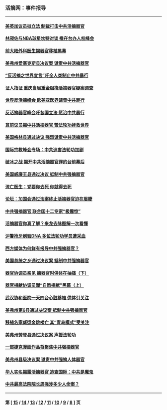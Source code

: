 ### 活摘网：事件报导
---
#### [美英加议员拟立法 制裁打击中共活摘器官](../../pages/nf5877/n13430251.md?12130430) 
#### [林昶佐与NBA球星坎特对谈 推在台办人权峰会](../../pages/nf5877/n13414467.md?12130430) 
#### [前大陆外科医生揭器官移植黑幕](../../pages/nf5877/n13401416.md?12130430) 
#### [美弗州爱塞克斯县决议案 谴责中共活摘器官](../../pages/nf5877/n13320919.md?12130430) 
#### [“反活摘之世界宣言”吁全人类制止中共暴行](../../pages/nf5877/n13259730.md?12130430) 
#### [证人指证 重庆当局重金阻挠活摘器官疑案调查](../../pages/nf5877/n13259127.md?12130430) 
#### [世界反活摘峰会 欧美亚医界谴责中共罪行](../../pages/nf5877/n13253550.md?12130430) 
#### [反活摘器官峰会吁各国立法 惩治中共暴行](../../pages/nf5877/n13245052.md?12130430) 
#### [意前议员揭中共活摘器官 赞法轮功拯救世界](../../pages/nf5877/n13203445.md?12130430) 
#### [美国格林县通过决议 强烈谴责中共活摘器官](../../pages/nf5877/n13119367.md?12130430) 
#### [国际宗教峰会专场：中共迫害法轮功加剧](../../pages/nf5877/n13088279.md?12130430) 
#### [破冰之战 揭开中共活摘器官罪的台前幕后](../../pages/nf5877/n13082457.md?12130430) 
#### [美国威廉王县通过决议 抵制中共强摘器官](../../pages/nf5877/n13056521.md?12130430) 
#### [流亡医生：党要你去死 你就得去死](../../pages/nf5877/n13052835.md?12130430) 
#### [论坛：加国会通过法案终止活摘器官迫在眉睫](../../pages/nf5877/n13029839.md?12130430) 
#### [中共强摘器官 联合国十二专家“极震惊”](../../pages/nf5877/n13024313.md?12130430) 
#### [活摘器官你真了解？来龙去脉图解一次看懂](../../pages/nf5877/n13013820.md?12130430) 
#### [沪警抢牙刷验DNA 多位法轮功学员遭采血](../../pages/nf5877/n12969218.md?12130430) 
#### [西方媒体为何鲜有报导中共强摘器官？](../../pages/nf5877/n12932034.md?12130430) 
#### [美国总统之乡通过决议案 抵制中共强摘器官](../../pages/nf5877/n12908242.md?12130430) 
#### [器官协调员亲见 摘器官时供体在抽搐（下）](../../pages/nf5877/n12898622.md?12130430) 
#### [器官捐献协调员曝“自愿捐献”黑幕（上）](../../pages/nf5877/n12878830.md?12130430) 
#### [武汉协和医院一天四台心脏移植 供体引关注](../../pages/nf5877/n12863175.md?12130430) 
#### [美弗州第6县通过决议案 抵制中共强摘器官](../../pages/nf5877/n12805218.md?12130430) 
#### [移植名家臧运金跳楼亡 其“青岛模式”受关注](../../pages/nf5877/n12803746.md?12130430) 
#### [美弗州劳登县通过决议案 声援法轮功](../../pages/nf5877/n12785715.md?12130430) 
#### [一部捷克漫画作品将聚焦中共强摘器官](../../pages/nf5877/n12785954.md?12130430) 
#### [美弗州县级决议案 谴责中共强摘人体器官](../../pages/nf5877/n12721290.md?12130430) 
#### [华人实名揭露活摘器官 追查国际：中共是魔鬼](../../pages/nf5877/n12691724.md?12130430) 
#### [中共最高法院院长周强涉多少人命案？](../../pages/nf5877/n12678074.md?12130430) 

---
#### 第 [ [15](./15.md?12130430) / [14](./14.md?12130430) / [13](./13.md?12130430) / [12](./12.md?12130430) / [11](./11.md?12130430) / [10](./10.md?12130430) / [9](./9.md?12130430) / [8](./8.md?12130430) ] 页
